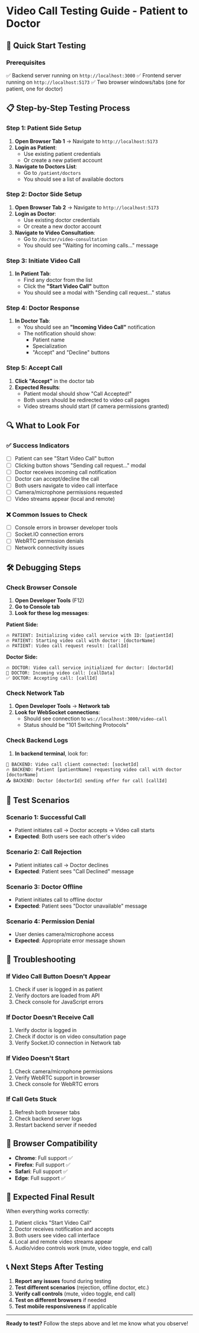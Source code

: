 # Video Call Testing Guide - Patient to Doctor

## 🚀 Quick Start Testing

### Prerequisites
✅ Backend server running on `http://localhost:3000`
✅ Frontend server running on `http://localhost:5173`
✅ Two browser windows/tabs (one for patient, one for doctor)

## 📋 Step-by-Step Testing Process

### Step 1: Patient Side Setup
1. **Open Browser Tab 1** → Navigate to `http://localhost:5173`
2. **Login as Patient**:
   - Use existing patient credentials
   - Or create a new patient account
3. **Navigate to Doctors List**:
   - Go to `/patient/doctors`
   - You should see a list of available doctors

### Step 2: Doctor Side Setup
1. **Open Browser Tab 2** → Navigate to `http://localhost:5173`
2. **Login as Doctor**:
   - Use existing doctor credentials
   - Or create a new doctor account
3. **Navigate to Video Consultation**:
   - Go to `/doctor/video-consultation`
   - You should see "Waiting for incoming calls..." message

### Step 3: Initiate Video Call
1. **In Patient Tab**:
   - Find any doctor from the list
   - Click the **"Start Video Call"** button
   - You should see a modal with "Sending call request..." status

### Step 4: Doctor Response
1. **In Doctor Tab**:
   - You should see an **"Incoming Video Call"** notification
   - The notification should show:
     - Patient name
     - Specialization
     - "Accept" and "Decline" buttons

### Step 5: Accept Call
1. **Click "Accept"** in the doctor tab
2. **Expected Results**:
   - Patient modal should show "Call Accepted!"
   - Both users should be redirected to video call pages
   - Video streams should start (if camera permissions granted)

## 🔍 What to Look For

### ✅ Success Indicators
- [ ] Patient can see "Start Video Call" button
- [ ] Clicking button shows "Sending call request..." modal
- [ ] Doctor receives incoming call notification
- [ ] Doctor can accept/decline the call
- [ ] Both users navigate to video call interface
- [ ] Camera/microphone permissions requested
- [ ] Video streams appear (local and remote)

### ❌ Common Issues to Check
- [ ] Console errors in browser developer tools
- [ ] Socket.IO connection errors
- [ ] WebRTC permission denials
- [ ] Network connectivity issues

## 🛠️ Debugging Steps

### Check Browser Console
1. **Open Developer Tools** (F12)
2. **Go to Console tab**
3. **Look for these log messages**:

**Patient Side:**
```
🔥 PATIENT: Initializing video call service with ID: [patientId]
🔥 PATIENT: Starting video call with doctor: [doctorName]
🔥 PATIENT: Video call request result: [callId]
```

**Doctor Side:**
```
🔥 DOCTOR: Video call service initialized for doctor: [doctorId]
🔔 DOCTOR: Incoming video call: [callData]
✅ DOCTOR: Accepting call: [callId]
```

### Check Network Tab
1. **Open Developer Tools** → **Network tab**
2. **Look for WebSocket connections**:
   - Should see connection to `ws://localhost:3000/video-call`
   - Status should be "101 Switching Protocols"

### Check Backend Logs
1. **In backend terminal**, look for:
```
🔌 BACKEND: Video call client connected: [socketId]
🔥 BACKEND: Patient [patientName] requesting video call with doctor [doctorName]
📤 BACKEND: Doctor [doctorId] sending offer for call [callId]
```

## 🧪 Test Scenarios

### Scenario 1: Successful Call
- Patient initiates call → Doctor accepts → Video call starts
- **Expected**: Both users see each other's video

### Scenario 2: Call Rejection
- Patient initiates call → Doctor declines
- **Expected**: Patient sees "Call Declined" message

### Scenario 3: Doctor Offline
- Patient initiates call to offline doctor
- **Expected**: Patient sees "Doctor unavailable" message

### Scenario 4: Permission Denial
- User denies camera/microphone access
- **Expected**: Appropriate error message shown

## 🔧 Troubleshooting

### If Video Call Button Doesn't Appear
1. Check if user is logged in as patient
2. Verify doctors are loaded from API
3. Check console for JavaScript errors

### If Doctor Doesn't Receive Call
1. Verify doctor is logged in
2. Check if doctor is on video consultation page
3. Verify Socket.IO connection in Network tab

### If Video Doesn't Start
1. Check camera/microphone permissions
2. Verify WebRTC support in browser
3. Check console for WebRTC errors

### If Call Gets Stuck
1. Refresh both browser tabs
2. Check backend server logs
3. Restart backend server if needed

## 📱 Browser Compatibility
- **Chrome**: Full support ✅
- **Firefox**: Full support ✅
- **Safari**: Full support ✅
- **Edge**: Full support ✅

## 🎯 Expected Final Result
When everything works correctly:
1. Patient clicks "Start Video Call"
2. Doctor receives notification and accepts
3. Both users see video call interface
4. Local and remote video streams appear
5. Audio/video controls work (mute, video toggle, end call)

## 📞 Next Steps After Testing
1. **Report any issues** found during testing
2. **Test different scenarios** (rejection, offline doctor, etc.)
3. **Verify call controls** (mute, video toggle, end call)
4. **Test on different browsers** if needed
5. **Test mobile responsiveness** if applicable

---

**Ready to test?** Follow the steps above and let me know what you observe!
